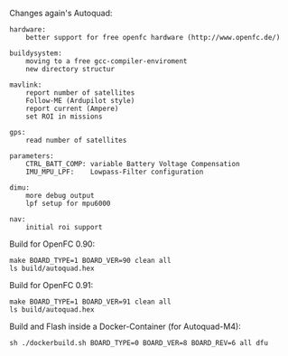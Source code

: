 
Changes again's Autoquad:

	hardware:
		better support for free openfc hardware (http://www.openfc.de/)

	buildysystem:
		moving to a free gcc-compiler-enviroment
		new directory structur

	mavlink:
		report number of satellites
		Follow-ME (Ardupilot style)
		report current (Ampere)
		set ROI in missions

	gps:
		read number of satellites

	parameters:
		CTRL_BATT_COMP: variable Battery Voltage Compensation
		IMU_MPU_LPF:    Lowpass-Filter configuration

	dimu:
		more debug output
		lpf setup for mpu6000

	nav:
		initial roi support


Build for OpenFC 0.90:

	make BOARD_TYPE=1 BOARD_VER=90 clean all
	ls build/autoquad.hex

Build for OpenFC 0.91:

	make BOARD_TYPE=1 BOARD_VER=91 clean all
	ls build/autoquad.hex

Build and Flash inside a Docker-Container (for Autoquad-M4):

	sh ./dockerbuild.sh BOARD_TYPE=0 BOARD_VER=8 BOARD_REV=6 all dfu

